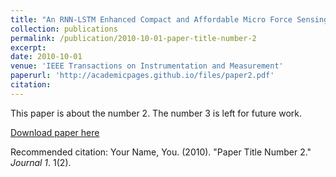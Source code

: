 ```yaml
---
title: "An RNN-LSTM Enhanced Compact and Affordable Micro Force Sensing System for Interventional Continuum Robots with Interchangeable End-Effector Instruments"
collection: publications
permalink: /publication/2010-10-01-paper-title-number-2
excerpt:
date: 2010-10-01
venue: 'IEEE Transactions on Instrumentation and Measurement'
paperurl: 'http://academicpages.github.io/files/paper2.pdf'
citation: 
---
```

This paper is about the number 2. The number 3 is left for future work.

[Download paper here](http://academicpages.github.io/files/paper2.pdf)

Recommended citation: Your Name, You. (2010). "Paper Title Number 2." <i>Journal 1</i>. 1(2).
